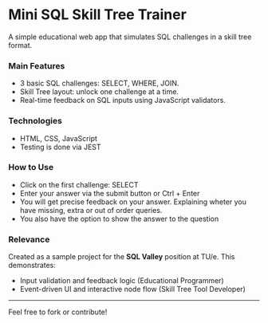 # Mini SQL Skill Tree Trainer

A simple educational web app that simulates SQL challenges in a skill tree format.

###  Main Features
- 3 basic SQL challenges: SELECT, WHERE, JOIN.
- Skill Tree layout: unlock one challenge at a time.
- Real-time feedback on SQL inputs using JavaScript validators.

### Technologies
- HTML, CSS, JavaScript 
- Testing is done via JEST

### How to Use
- Click on the first challenge: SELECT
- Enter your answer via the submit button or Ctrl + Enter
- You will get precise feedback on your answer. Explaining wheter you have missing, extra or out of order queries.
- You also have the option to show the answer to the question

### Relevance
Created as a sample project for the **SQL Valley** position at TU/e. This demonstrates:
- Input validation and feedback logic (Educational Programmer)
- Event-driven UI and interactive node flow (Skill Tree Tool Developer)

---

Feel free to fork or contribute!

